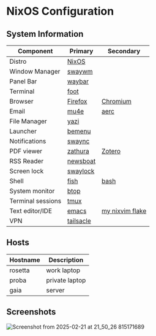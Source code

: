 # NixOS Configuration

## System Information

| Component         | Primary                                                        | Secondary                                                 |
|-------------------|----------------------------------------------------------------|-----------------------------------------------------------|
| Distro            | [NixOS](https://nixos.org/)                                    |                                                           |
| Window Manager    | [swaywm](https://swaywm.org/)                                  |                                                           |
| Panel Bar         | [waybar](https://github.com/Alexays/Waybar)                    |                                                           |
| Terminal          | [foot](https://codeberg.org/dnkl/foot)                         |                                                           |
| Browser           | [Firefox](https://www.mozilla.org/en-US/firefox/)              | [Chromium](https://www.chromium.org)                      |
| Email             | [mu4e](https://www.djcbsoftware.nl/code/mu/)                   | [aerc](https://aerc-mail.org/)                            |
| File Manager      | [yazi](https://yazi-rs.github.io/)                             |                                                           |
| Launcher          | [bemenu](https://github.com/Cloudef/bemenu)                    |                                                           |
| Notifications     | [swaync](https://github.com/ErikReider/SwayNotificationCenter) |                                                           |
| PDF viewer        | [zathura](https://pwmt.org/projects/zathura/)                  | [Zotero](https://www.zotero.org/)                         |
| RSS Reader        | [newsboat](https://newsboat.org/)                              |                                                           |
| Screen lock       | [swaylock](https://github.com/swaywm/swaylock)                 |                                                           |
| Shell             | [fish](https://fishshell.com/)                                 | [bash](https://www.gnu.org/software/bash/)                |
| System monitor    | [btop](https://github.com/aristocratos/btop)                   |                                                           |
| Terminal sessions | [tmux](https://github.com/tmux/tmux)                           |                                                           |
| Text editor/IDE   | [emacs](https://www.gnu.org/software/emacs/)                   | [my nixvim flake](https://github.com/ConfusedAlex/nixvim) |
| VPN               | [tailsacle](https://tailscale.com/)                            |                                                           |

## Hosts

| Hostname | Description    |
| -------- | -------------- |
| rosetta  | work laptop    |
| proba    | private laptop |
| gaia     | server         |

## Screenshots
![Screenshot from 2025-02-21 at 21_50_26 815171689](https://github.com/user-attachments/assets/958fb6f2-0c00-444b-af2c-90306cfeae20)

